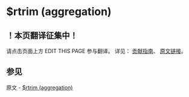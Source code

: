 # $rtrim (aggregation)

## ！本页翻译征集中！

请点击页面上方 EDIT THIS PAGE 参与翻译。
详见：
[贡献指南]( https://github.com/JinMuInfo/MongoDB-Manual-zh/blob/master/CONTRIBUTING.md )、
[原文链接](  https://docs.mongodb.com/manual/reference/operator/aggregation/rtrim/  )。

## 参见

原文 - [$rtrim (aggregation)]( https://docs.mongodb.com/manual/reference/operator/aggregation/rtrim/ )

